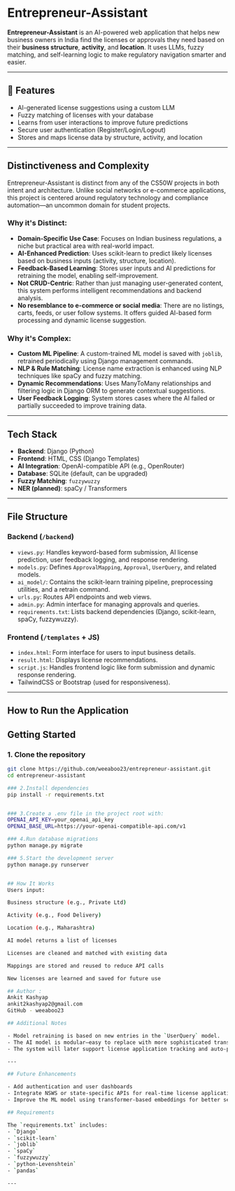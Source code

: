 # Entrepreneur-Assistant

**Entrepreneur-Assistant** is an AI-powered web application that helps new business owners in India find the licenses or approvals they need based on their **business structure**, **activity**, and **location**. It uses LLMs, fuzzy matching, and self-learning logic to make regulatory navigation smarter and easier.

---

## 🧠 Features

- AI-generated license suggestions using a custom LLM
- Fuzzy matching of licenses with your database
- Learns from user interactions to improve future predictions
- Secure user authentication (Register/Login/Logout)
- Stores and maps license data by structure, activity, and location

---

## Distinctiveness and Complexity

Entrepreneur-Assistant is distinct from any of the CS50W projects in both intent and architecture. Unlike social networks or e-commerce applications, this project is centered around regulatory technology and compliance automation—an uncommon domain for student projects.

### Why it's Distinct:

- **Domain-Specific Use Case**: Focuses on Indian business regulations, a niche but practical area with real-world impact.
- **AI-Enhanced Prediction**: Uses scikit-learn to predict likely licenses based on business inputs (activity, structure, location).
- **Feedback-Based Learning**: Stores user inputs and AI predictions for retraining the model, enabling self-improvement.
- **Not CRUD-Centric**: Rather than just managing user-generated content, this system performs intelligent recommendations and backend analysis.
- **No resemblance to e-commerce or social media**: There are no listings, carts, feeds, or user follow systems. It offers guided AI-based form processing and dynamic license suggestion.

### Why it's Complex:

- **Custom ML Pipeline**: A custom-trained ML model is saved with `joblib`, retrained periodically using Django management commands.
- **NLP & Rule Matching**: License name extraction is enhanced using NLP techniques like spaCy and fuzzy matching.
- **Dynamic Recommendations**: Uses ManyToMany relationships and filtering logic in Django ORM to generate contextual suggestions.
- **User Feedback Logging**: System stores cases where the AI failed or partially succeeded to improve training data.

---

## Tech Stack

- **Backend**: Django (Python)
- **Frontend**: HTML, CSS (Django Templates)
- **AI Integration**: OpenAI-compatible API (e.g., OpenRouter)
- **Database**: SQLite (default, can be upgraded)
- **Fuzzy Matching**: `fuzzywuzzy`
- **NER (planned)**: spaCy / Transformers

---

## File Structure

### Backend (`/backend`)

- `views.py`: Handles keyword-based form submission, AI license prediction, user feedback logging, and response rendering.
- `models.py`: Defines `ApprovalMapping`, `Approval`, `UserQuery`, and related models.
- `ai_model/`: Contains the scikit-learn training pipeline, preprocessing utilities, and a retrain command.
- `urls.py`: Routes API endpoints and web views.
- `admin.py`: Admin interface for managing approvals and queries.
- `requirements.txt`: Lists backend dependencies (Django, scikit-learn, spaCy, fuzzywuzzy).

### Frontend (`/templates` + JS)

- `index.html`: Form interface for users to input business details.
- `result.html`: Displays license recommendations.
- `script.js`: Handles frontend logic like form submission and dynamic response rendering.
- TailwindCSS or Bootstrap (used for responsiveness).

---

## How to Run the Application

## Getting Started

### 1. Clone the repository

```bash
git clone https://github.com/weeaboo23/entrepreneur-assistant.git
cd entrepreneur-assistant

### 2.Install dependencies
pip install -r requirements.txt


### 3.Create a .env file in the project root with:
OPENAI_API_KEY=your_openai_api_key
OPENAI_BASE_URL=https://your-openai-compatible-api.com/v1

### 4.Run database migrations
python manage.py migrate

### 5.Start the development server
python manage.py runserver


## How It Works
Users input:

Business structure (e.g., Private Ltd)

Activity (e.g., Food Delivery)

Location (e.g., Maharashtra)

AI model returns a list of licenses

Licenses are cleaned and matched with existing data

Mappings are stored and reused to reduce API calls

New licenses are learned and saved for future use

## Author :
Ankit Kashyap
ankit2kashyap2@gmail.com
GitHub - weeaboo23

## Additional Notes

- Model retraining is based on new entries in the `UserQuery` model.
- The AI model is modular—easy to replace with more sophisticated transformers in the future.
- The system will later support license application tracking and auto-prefilled forms using department APIs.

---

## Future Enhancements

- Add authentication and user dashboards
- Integrate NSWS or state-specific APIs for real-time license applications
- Improve the ML model using transformer-based embeddings for better semantic accuracy

## Requirements

The `requirements.txt` includes:
- `Django`
- `scikit-learn`
- `joblib`
- `spaCy`
- `fuzzywuzzy`
- `python-Levenshtein`
- `pandas`

---
```
